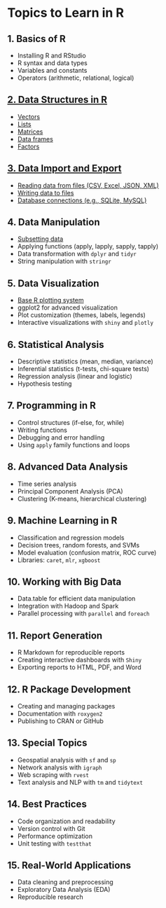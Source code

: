 # Topics to Learn in R

## 1. Basics of R

- Installing R and RStudio
- R syntax and data types
- Variables and constants
- Operators (arithmetic, relational, logical)

## [2. Data Structures in R](#)

- [Vectors](#)
- [Lists](#)
- [Matrices](#)
- [Data frames](#)
- [Factors](#)

## [3. Data Import and Export](#)

- [Reading data from files (CSV, Excel, JSON, XML)](#)
- [Writing data to files](#)
- [Database connections (e.g., SQLite, MySQL)](#)

## 4. Data Manipulation

- [Subsetting data](#)
- Applying functions (apply, lapply, sapply, tapply)
- Data transformation with `dplyr` and `tidyr`
- String manipulation with `stringr`

## 5. Data Visualization

- [Base R plotting system](#)
- ggplot2 for advanced visualization
- Plot customization (themes, labels, legends)
- Interactive visualizations with `shiny` and `plotly`

## 6. Statistical Analysis

- Descriptive statistics (mean, median, variance)
- Inferential statistics (t-tests, chi-square tests)
- Regression analysis (linear and logistic)
- Hypothesis testing

## 7. Programming in R

- Control structures (if-else, for, while)
- Writing functions
- Debugging and error handling
- Using `apply` family functions and loops

## 8. Advanced Data Analysis

- Time series analysis
- Principal Component Analysis (PCA)
- Clustering (K-means, hierarchical clustering)

## 9. Machine Learning in R

- Classification and regression models
- Decision trees, random forests, and SVMs
- Model evaluation (confusion matrix, ROC curve)
- Libraries: `caret`, `mlr`, `xgboost`

## 10. Working with Big Data

- Data.table for efficient data manipulation
- Integration with Hadoop and Spark
- Parallel processing with `parallel` and `foreach`

## 11. Report Generation

- R Markdown for reproducible reports
- Creating interactive dashboards with `Shiny`
- Exporting reports to HTML, PDF, and Word

## 12. R Package Development

- Creating and managing packages
- Documentation with `roxygen2`
- Publishing to CRAN or GitHub

## 13. Special Topics

- Geospatial analysis with `sf` and `sp`
- Network analysis with `igraph`
- Web scraping with `rvest`
- Text analysis and NLP with `tm` and `tidytext`

## 14. Best Practices

- Code organization and readability
- Version control with Git
- Performance optimization
- Unit testing with `testthat`

## 15. Real-World Applications

- Data cleaning and preprocessing
- Exploratory Data Analysis (EDA)
- Reproducible research
